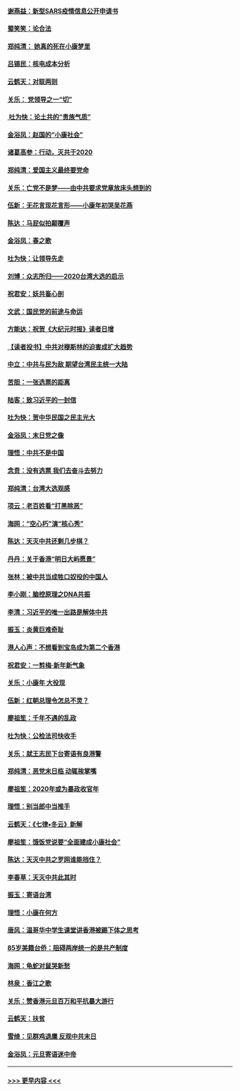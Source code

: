 #### [谢燕益：新型SARS疫情信息公开申请书](../pages/nsc993/n11808840.md?t=01211301) 
#### [蜀笑笑：论合法](../pages/nsc993/n11808064.md?t=01211301) 
#### [郑纯清： 她真的死在小康梦里](../pages/nsc993/n11806623.md?t=01211301) 
#### [吕锡民：核电成本分析](../pages/nsc993/n11806284.md?t=01211301) 
#### [云鹤天：对联两则](../pages/nsc993/n11805957.md?t=01211301) 
#### [关乐： 党领导之一“切”](../pages/nsc993/n11804505.md?t=01211301) 
#### [ 吐为快：论土共的“贵族气质”](../pages/nsc993/n11804490.md?t=01211301) 
#### [金浴凤：赵国的“小康社会”](../pages/nsc993/n11804452.md?t=01211301) 
#### [诸葛高参：行动，灭共于2020](../pages/nsc993/n11804120.md?t=01211301) 
#### [郑纯清：爱国主义最终要党命](../pages/nsc993/n11802197.md?t=01211301) 
#### [关乐：亡党不是梦——由中共要求党章放床头想到的](../pages/nsc993/n11802156.md?t=01211301) 
#### [伍新：无花言现花言形——小康年初哭吴花燕](../pages/nsc993/n11800044.md?t=01211301) 
#### [陈达：马屁似拍颠覆声](../pages/nsc993/n11800010.md?t=01211301) 
#### [金浴凤：春之歌](../pages/nsc993/n11797687.md?t=01211301) 
#### [吐为快：让领导先走](../pages/nsc993/n11797512.md?t=01211301) 
#### [刘博：众志所归——2020台湾大选的启示](../pages/nsc993/n11796878.md?t=01211301) 
#### [祝君安：妖共畜心剖](../pages/nsc993/n11794273.md?t=01211301) 
#### [文武：国民党的前途与命运](../pages/nsc993/n11794198.md?t=01211301) 
#### [方能达：祝贺《大纪元时报》读者日增](../pages/nsc993/n11793807.md?t=01211301) 
#### [【读者投书】中共对穆斯林的迫害成扩大趋势](../pages/nsc993/n11791371.md?t=01211301) 
#### [中立：中共与民为敌 期望台湾民主统一大陆](../pages/nsc993/n11790392.md?t=01211301) 
#### [苦胆：一张选票的距离](../pages/nsc993/n11788914.md?t=01211301) 
#### [陆客：致习近平的一封信](../pages/nsc993/n11788867.md?t=01211301) 
#### [吐为快：贺中华民国之民主光大](../pages/nsc993/n11788618.md?t=01211301) 
#### [金浴凤：末日党之像](../pages/nsc993/n11787475.md?t=01211301) 
#### [理悟：中共不是中国](../pages/nsc993/n11787463.md?t=01211301) 
#### [念贲：没有选票  我们去奋斗去努力](../pages/nsc993/n11787398.md?t=01211301) 
#### [郑纯清：台湾大选观感](../pages/nsc993/n11786210.md?t=01211301) 
#### [项云：老百姓看“打黑除恶”](../pages/nsc993/n11785398.md?t=01211301) 
#### [海网：“空心朽”演“核心秀”](../pages/nsc993/n11783874.md?t=01211301) 
#### [陈达：天灭中共还剩几步棋？](../pages/nsc993/n11783719.md?t=01211301) 
#### [丹丹：关于香港“明日大屿愿景”](../pages/nsc993/n11783273.md?t=01211301) 
#### [张林：被中共当成牲口奴役的中国人](../pages/nsc993/n11782397.md?t=01211301) 
#### [李小刚：脑控原理之DNA共振](../pages/nsc993/n11780962.md?t=01211301) 
#### [李清：习近平的唯一出路是解体中共](../pages/nsc993/n11780866.md?t=01211301) 
#### [振玉：炎黄巨难奇耻](../pages/nsc993/n11779632.md?t=01211301) 
#### [港人心声：不想看到宝岛成为第二个香港](../pages/nsc993/n11778817.md?t=01211301) 
#### [祝君安：一剪梅‧新年新气象](../pages/nsc993/n11776340.md?t=01211301) 
#### [关乐：小康年 大役现](../pages/nsc993/n11774213.md?t=01211301) 
#### [伍新：红朝总理令怎总不灵？](../pages/nsc993/n11770813.md?t=01211301) 
#### [廖祖笙：千年不遇的乱政](../pages/nsc993/n11770373.md?t=01211301) 
#### [吐为快：公检法司快收手](../pages/nsc993/n11770359.md?t=01211301) 
#### [关乐：就王志民下台寄语有良港警](../pages/nsc993/n11769903.md?t=01211301) 
#### [郑纯清：恶党末日临 动辄挨掌嘴](../pages/nsc993/n11769356.md?t=01211301) 
#### [廖祖笙：2020年或为暴政收官年](../pages/nsc993/n11768216.md?t=01211301) 
#### [理悟：别当郎中当推手](../pages/nsc993/n11768243.md?t=01211301) 
#### [云鹤天：《七律▪冬云》新解](../pages/nsc993/n11768204.md?t=01211301) 
#### [廖祖笙：饿饭党说要“全面建成小康社会”](../pages/nsc993/n11767482.md?t=01211301) 
#### [陈达：天灭中共之罗网谁能挡住？](../pages/nsc993/n11767465.md?t=01211301) 
#### [李春草：天灭中共此其时](../pages/nsc993/n11767452.md?t=01211301) 
#### [振玉：寄语台湾](../pages/nsc993/n11767432.md?t=01211301) 
#### [理悟：小康在何方](../pages/nsc993/n11767394.md?t=01211301) 
#### [唐风：温哥华中学生课堂讲香港被踢下体之思考](../pages/nsc993/n11766848.md?t=01211301) 
#### [85岁美籍台侨：阻碍两岸统一的是共产制度](../pages/nsc993/n11765043.md?t=01211301) 
#### [海网：龟蛇对鼠哭新愁](../pages/nsc993/n11764895.md?t=01211301) 
#### [林泉：香江之歌](../pages/nsc993/n11764415.md?t=01211301) 
#### [关乐：赞香港元旦百万和平抗暴大游行](../pages/nsc993/n11764382.md?t=01211301) 
#### [云鹤天：扶贫](../pages/nsc993/n11764245.md?t=01211301) 
#### [雪绮：见群鸡退鹰  反观中共末日](../pages/nsc993/n11762112.md?t=01211301) 
#### [金浴凤：元旦寄语迷中帝](../pages/nsc993/n11761788.md?t=01211301) 

----
#### [ >>> 更早内容 <<< ](../indexes/nsc993-earlier.md)

